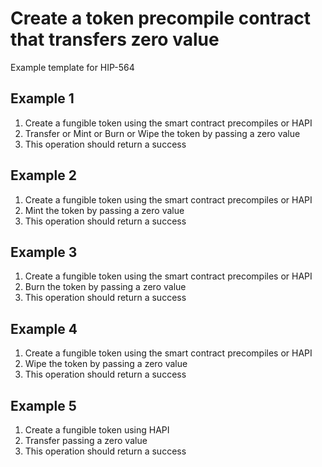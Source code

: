 # Create a token precompile contract that transfers zero value

Example template for HIP-564

## Example 1
1. Create a fungible token using the smart contract precompiles or HAPI
2. Transfer or Mint or Burn or Wipe the token by passing a zero value
3. This operation should return a success

## Example 2
1. Create a fungible token using the smart contract precompiles or HAPI
2. Mint the token by passing a zero value
3. This operation should return a success

## Example 3
1. Create a fungible token using the smart contract precompiles or HAPI
2. Burn the token by passing a zero value
3. This operation should return a success

## Example 4
1. Create a fungible token using the smart contract precompiles or HAPI
2. Wipe the token by passing a zero value
3. This operation should return a success

## Example 5
1. Create a fungible token using HAPI
2. Transfer passing a zero value
3. This operation should return a success
